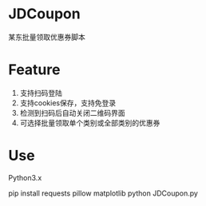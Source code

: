 # JDCoupon
某东批量领取优惠券脚本

# Feature
1. 支持扫码登陆
2. 支持cookies保存，支持免登录
3. 检测到扫码后自动关闭二维码界面
4. 可选择批量领取单个类别或全部类别的优惠券

# Use
Python3.x

pip install requests pillow matplotlib
python JDCoupon.py
